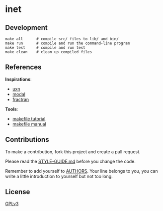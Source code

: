 # inet

## Development

```
make all      # compile src/ files to lib/ and bin/
make run      # compile and run the command-line program
make test     # compile and run test
make clean    # clean up compiled files
```

## References

**Inspirations**:

- [uxn](https://100r.co/site/uxn.html)
- [modal](https://git.sr.ht/~rabbits/modal)
- [fractran](https://git.sr.ht/~rabbits/fractran)

**Tools**:

- [makefile tutorial](https://makefiletutorial.com)
- [makefile manual](https://www.gnu.org/software/make/manual/make.html)

## Contributions

To make a contribution, fork this project and create a pull request.

Please read the [STYLE-GUIDE.md](STYLE-GUIDE.md) before you change the code.

Remember to add yourself to [AUTHORS](AUTHORS).
Your line belongs to you, you can write a little
introduction to yourself but not too long.

## License

[GPLv3](LICENSE)
